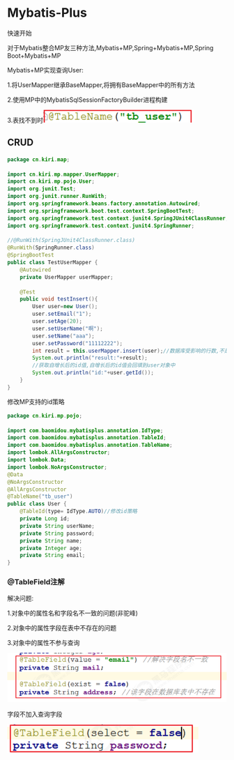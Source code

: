 # Mybatis-Plus

快速开始

对于Mybatis整合MP友三种方法,Mybatis+MP,Spring+Mybatis+MP,Spring Boot+Mybatis+MP

Mybatis+MP实现查询User:

1.将UserMapper继承BaseMapper,将拥有BaseMapper中的所有方法

2.使用MP中的MybatisSqlSessionFactoryBuilder进程构建

3.表找不到时![image-20220325235541764](Mybatis-Plus.assets/image-20220325235541764.png)

## CRUD

```java
package cn.kiri.map;

import cn.kiri.mp.mapper.UserMapper;
import cn.kiri.mp.pojo.User;
import org.junit.Test;
import org.junit.runner.RunWith;
import org.springframework.beans.factory.annotation.Autowired;
import org.springframework.boot.test.context.SpringBootTest;
import org.springframework.test.context.junit4.SpringJUnit4ClassRunner;
import org.springframework.test.context.junit4.SpringRunner;

//@RunWith(SpringJUnit4ClassRunner.class)
@RunWith(SpringRunner.class)
@SpringBootTest
public class TestUserMapper {
    @Autowired
    private UserMapper userMapper;

    @Test
    public void testInsert(){
        User user=new User();
        user.setEmail("1");
        user.setAge(20);
        user.setUserName("啊");
        user.setName("aaa");
        user.setPassword("11112222");
        int result = this.userMapper.insert(user);//数据库受影响的行数,不是自增长后的id
        System.out.println("result:"+result);
        //获取自增长后的id值,自增长后的id值会回填到user对象中
        System.out.println("id:"+user.getId());
    }
}
```

修改MP支持的id策略

```java
package cn.kiri.mp.pojo;

import com.baomidou.mybatisplus.annotation.IdType;
import com.baomidou.mybatisplus.annotation.TableId;
import com.baomidou.mybatisplus.annotation.TableName;
import lombok.AllArgsConstructor;
import lombok.Data;
import lombok.NoArgsConstructor;
@Data
@NoArgsConstructor
@AllArgsConstructor
@TableName("tb_user")
public class User {
    @TableId(type= IdType.AUTO)//修改id策略
    private Long id;
    private String userName;
    private String password;
    private String name;
    private Integer age;
    private String email;
}
```

### @TableField注解

解决问题:

1.对象中的属性名和字段名不一致的问题(非驼峰)

2.对象中的属性字段在表中不存在的问题

3.对象中的属性不参与查询

![image-20220327092312084](Mybatis-Plus.assets/image-20220327092312084.png)

字段不加入查询字段

![image-20220327093904681](Mybatis-Plus.assets/image-20220327093904681.png)